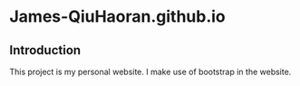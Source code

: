 # James-QiuHaoran.github.io

## Introduction
This project is my personal website. I make use of bootstrap in the website.

